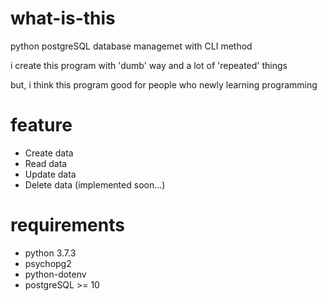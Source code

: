 # what-is-this

python postgreSQL database managemet with CLI method

i create this program with 'dumb' way and a lot of 'repeated' things

but, i think this program good for people who newly learning programming

# feature 

* Create data
* Read data
* Update data
* Delete data (implemented soon...)

# requirements

* python 3.7.3
* psychopg2
* python-dotenv
* postgreSQL >= 10


